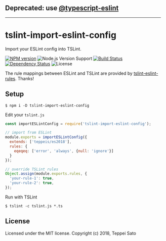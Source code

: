 ## Deprecated: use [@typescript-eslint](https://github.com/typescript-eslint/typescript-eslint)

----
tslint-import-eslint-config
====

Import your ESLint config into TSLint.

[![NPM version][npm-image]][npm-url]
![Node.js Version Support][node-version]
[![Build Status][circleci-image]][circleci-url]
[![Dependency Status][deps-image]][deps-url]
![License][license]

The rule mappings between ESLint and TSLint are provided by [tslint-eslint-rules](https://github.com/buzinas/tslint-eslint-rules). Thanks!

## Setup

```console
$ npm i -D tslint-import-eslint-config
```

Edit your `tslint.js`

```js
const importESLintConfig = require('tslint-import-eslint-config');

// import from ESLint
module.exports = importESLintConfig({
  extends: ['teppeis/es2018'],
  rules: {
    eqeqeq: ['error', 'always', {null: 'ignore'}]
  }
});

// override TSLint rules
Object.assign(module.exports.rules, {
  'your-rule-1': true,
  'your-rule-2': true,
});
```

Run with TSLint

```console
$ tslint -c tslint.js *.ts
```

## License

Licensed under the MIT license.
Copyright (c) 2018, Teppei Sato

[npm-image]: https://img.shields.io/npm/v/tslint-import-eslint-config.svg
[npm-url]: https://npmjs.org/package/tslint-import-eslint-config
[npm-downloads-image]: https://img.shields.io/npm/dm/tslint-import-eslint-config.svg
[circleci-image]: https://circleci.com/gh/teppeis/tslint-import-eslint-config.svg?style=shield
[circleci-url]: https://circleci.com/gh/teppeis/tslint-import-eslint-config
[deps-image]: https://img.shields.io/david/teppeis/tslint-import-eslint-config.svg
[deps-url]: https://david-dm.org/teppeis/tslint-import-eslint-config
[node-version]: https://img.shields.io/badge/Node.js%20support-v6,v8,v10-brightgreen.svg
[license]: https://img.shields.io/npm/l/tslint-import-eslint-config.svg
